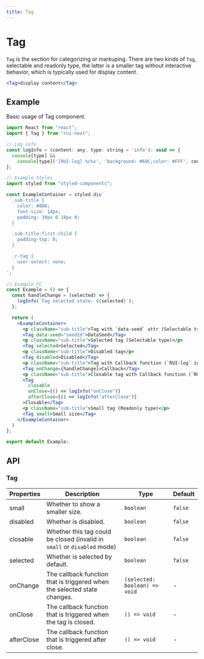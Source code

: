```yaml
---
title: Tag
---
```


# Tag

`Tag` is the section for categorizing or markuping. There are two kinds of `Tag`, selectable and readonly type, the latter is a smaller tag without interactive behavior, which is typically used for display content.

```jsx
<Tag>display content</Tag>
```

## Example

Basic usage of Tag component.

```jsx live=local
import React from "react";
import { Tag } from "rui-next";

// Log info
const logInfo = (content: any, type: string = 'info'): void => {
  console[type] &&
    console[type]('[RUI-log] %c%s', 'background: #69C;color: #FFF', content);
};

// Example Styles
import styled from "styled-components";

const ExampleContainer = styled.div`
  .sub-title {
    color: #888;
    font-size: 14px;
    padding: 30px 0 18px 0;
  }

  .sub-title:first-child {
    padding-top: 0;
  }

  .r-tag {
    user-select: none;
  }
`;

// Example FC
const Example = () => {
  const handleChange = (selected) => {
    logInfo(`Tag selected state: ${selected}`);
  };

  return (
    <ExampleContainer>
      <p className="sub-title">Tag with `data-seed` attr (Selectable type)</p>
      <Tag data-seed="seedId">DataSeed</Tag>
      <p className="sub-title">Selected tag (Selectable type)</p>
      <Tag selected>Selected</Tag>
      <p className="sub-title">Disabled tag</p>
      <Tag disabled>Disabled</Tag>
      <p className="sub-title">Tag with Callback function (`RUI-log` in Console log)</p>
      <Tag onChange={handleChange}>Callback</Tag>
      <p className="sub-title">Closable tag with Callback function (`RUI-log` in Console log)</p>
      <Tag
        closable
        onClose={() => logInfo("onClose")}
        afterClose={() => logInfo("afterClose")}
      >Closable</Tag>
      <p className="sub-title">Small tag (Readonly type)</p>
      <Tag small>Small size</Tag>
    </ExampleContainer>
  )
};

export default Example;
```

## API

### Tag

Properties | Description | Type | Default
-----------|------------|------|--------
| small | Whether to show a smaller size. | `boolean` | `false` |
| disabled | Whether is disabled. | `boolean` | `false` |
| closable | Whether this tag could be closed (invalid in `small` or `disabled` mode) | `boolean` | `false` |
| selected | Whether is selected by default. | `boolean` | `false` |
| onChange | The callback function that is triggered when the selected state changes. | `(selected: boolean) => void` | - |
| onClose | The callback function that is triggered when the tag is closed. | `() => void` | - |
| afterClose | The callback function that is triggered after close. | `() => void` | - |

